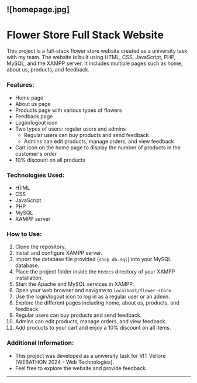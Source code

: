 ![homepage.jpg]
---

# Flower Store Full Stack Website

This project is a full-stack flower store website created as a university task with my team. The website is built using HTML, CSS, JavaScript, PHP, MySQL, and the XAMPP server. It includes multiple pages such as home, about us, products, and feedback. 

### Features:
- Home page
- About us page
- Products page with various types of flowers
- Feedback page
- Login/logout icon
- Two types of users: regular users and admins
    - Regular users can buy products and send feedback
    - Admins can edit products, manage orders, and view feedback
- Cart icon on the home page to display the number of products in the customer's order
- 10% discount on all products

### Technologies Used:
- HTML
- CSS
- JavaScript
- PHP
- MySQL
- XAMPP server

### How to Use:
1. Clone the repository.
2. Install and configure XAMPP server.
3. Import the database file provided (`shop_db.sql`) into your MySQL database.
4. Place the project folder inside the `htdocs` directory of your XAMPP installation.
5. Start the Apache and MySQL services in XAMPP.
6. Open your web browser and navigate to `localhost/flower-store`.
7. Use the login/logout icon to log in as a regular user or an admin.
8. Explore the different pages including home, about us, products, and feedback.
9. Regular users can buy products and send feedback.
10. Admins can edit products, manage orders, and view feedback.
11. Add products to your cart and enjoy a 10% discount on all items.

### Additional Information:
- This project was developed as a university task for VIT Vellore [WEBATHON 2024 - Web Technologies].
- Feel free to explore the website and provide feedback.

---
